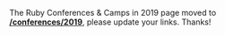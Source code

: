 ---
---

The Ruby Conferences & Camps in 2019 page moved to [**/conferences/2019**](https://planetruby.github.io/conferences/2019), 
please update your links. Thanks!
